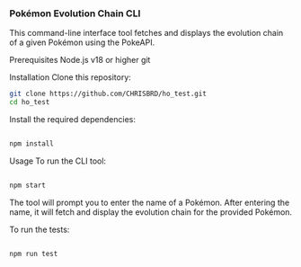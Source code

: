 ### Pokémon Evolution Chain CLI

This command-line interface tool fetches and displays the evolution chain of a given Pokémon using the PokeAPI.

Prerequisites
Node.js v18 or higher
git

Installation
Clone this repository:

```bash
git clone https://github.com/CHRISBRD/ho_test.git
cd ho_test

``````
Install the required dependencies:
```bash

npm install
```
Usage
To run the CLI tool:

```bash

npm start
```
The tool will prompt you to enter the name of a Pokémon. After entering the name, it will fetch and display the evolution chain for the provided Pokémon.


To run the tests:

```bash

npm run test
```
